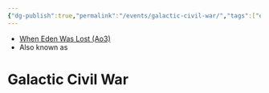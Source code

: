 ```yaml
---
{"dg-publish":true,"permalink":"/events/galactic-civil-war/","tags":["era","event","unfinished","event"],"noteIcon":"saber1"}
---
```


- [When Eden Was Lost (Ao3)](https://archiveofourown.org/works/19334440)
- Also known as 

# Galactic Civil War
